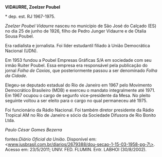 **VIDAURRE, Zoelzer Poubel**

\* dep. est. RJ 1967-1975.

*Zoelzer Poubel Vidaurre* nasceu no município de São José do Calçado
(ES) no dia 25 de junho de 1926, filho de Pedro Junger Vidaurre e de
Otalia Sousa Poubel.

Era radialista e jornalista. Foi líder estudantil filiado à União
Democrática Nacional (UDN).

Em 1953 fundou a Poubel Empresas Gráficas S/A em sociedade com seu irmão
Ruiter Poubel. Essa empresa era responsável pela publicação do jornal
*Folha de Caxias*, que posteriormente passou a ser denominado *Folha da
Cidade*.

Elegeu-se deputado estadual do Rio de Janeiro em 1967 pelo Movimento
Democrático Brasileiro (MDB) e exerceu o mandato integralmente até 1971.
Em 1967 ocupou o cargo de segunfo vice-presidente da Mesa. No pleito
seguinte voltou a ser eleito para o cargo no qual permaneceu até 1975.

Foi funcionário da Rádio Nacional. Foi também diretor presidente da
Rádio Tropical AM no Rio de Janeiro e sócio da Sociedade Difusora de Rio
Bonito Ltda.

*Paulo César Gomes Bezerra*

fontes:*Diário Oficial da União*. Disponível em:
\<www.jusbrasil.com.br/diarios/2679388/dou-secao-1-15-03-1958-pg-7\>.
Acesso em: 23/5/2011; UNIV. FED. FLUMIN. Entr. LABHOI (30/8/2002).
